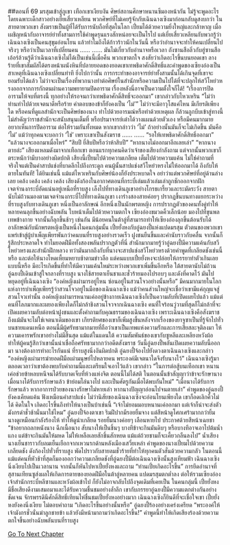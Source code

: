 ##ตอนที่ 69 มรสุมเข้าสู่ภูเขา
เทือกเขาเงียบงัน
ศิษย์สถานศึกษาหนานซีมองหน้ากัน ไม่รู้จะพูดอะไร โดยเฉพาะเด็กสาวอย่างเยี่ยเสี่ยวเหลียน
พวกศิษย์ที่ไม่เคยรู้จักกับเฉินฉางเซิงมาก่อนกลับดูสงบกว่า
ในสายตาพวกเขา สังฆราชเป็นผู้ที่ได้รับการนับถือที่สุดในโลก เปี่ยมได้ด้วยความยิ่งใหญ่และกล้าหาญ เมื่อเผชิญหน้ากับอาจารย์ย่าทั้งสามการใช้คำพูดรุนแรงสักหน่อยจะเป็นไรไป
แต่เยี่ยเสี่ยวเหลียนกับพวกรู้ว่าเฉินฉางเซิงเป็นคนสุขุมอ่อนโยน แล้วทำไมถึงได้ก้าวร้าวนักในวันนี้
หรือว่าอำนาจจะทำให้คนเปลี่ยนไปจริงๆ หรือว่าเป็นเวลาที่เปลี่ยนคน
……
……
มันไม่เกี่ยวกับอำนาจหรือเวลา
ถังซานสือลิ่วกับฮู่ซานสือเอ้อร์ล้วนรู้ดีว่าเฉินฉางเซิงไม่ได้เป็นเช่นนี้เมื่อคืน พวกเขาตกใจ สงสัยว่าเกิดอะไรขึ้นบนยอดเขา
ลางร้ายที่เขาสัมผัสได้ตรงหน้าผนังหินที่ปลายยอดของยอดเขาเทพธิดาศักดิ์สิทธิ์และคำพูดของเซียงอ๋องเป็นสาเหตุที่เฉินฉางเซิงเปลี่ยนท่าที
ยิ่งไปกว่านั้น การกระทำของอาจารย์ย่าทั้งสามนั้นได้เกินจุดที่เขาจะยอมรับได้แล้ว ไม่ว่าจะเป็นเรื่องที่พวกนางทำต่อศิษย์ในสำนักหรือความเป็นไปได้ที่จะปลุกให้สวีโหย่วหรงออกจากการกักตนผ่านความพยายามปิดอาราม เรื่องหลังนี่อาจเป็นความตั้งใจก็ได้!
“เรื่องการปิดอารามให้จบที่ตรงนี้ ทุกอย่างให้รอจนกว่าเทพธิดาศักดิ์สิทธิ์จะออกมา”
เขากล่าวกับไหวเหริน “ไม่ว่าท่านทำไปด้วยเจตนาดีหรือร้าย คำตอบของข้าก็ยังคงเป็น ‘ไม่’”
ไม่ว่าจะมีอาวุโสแค่ไหน มีเกียรติเพียงใด หรือคนที่ดูแลสำนักจะเป็นศิษย์ของนาง ทำไปด้วยอารมณ์หรือทำด้วยเหตุผล ก็ล้วนถูกบีบเข้าสู่ทางนี้
ไม่สำคัญว่าราชสำนักจะสนับสนุนเต็มที่ หรือปรมาจารย์เต๋าได้วางแผนด้วยตัวเอง หรือมีคนมากมายอยากเห็นการปิดอาราม ต่อให้รวมกันทั้งหมด
หากเขากล่าวว่า ‘ไม่’ ถ้าอย่างนั้นมันก็จะไม่เกิดขึ้น มันคือ ‘ไม่’ แม้ว่าทุกคนจะบอกว่า ‘ใช่’
เพราะเขาเป็นสังฆราช
……
……
“รอให้เทพธิดาศักดิ์สิทธิ์ออกมา”
“แล้วนางจะออกมาเมื่อไหร่”
“สิบปี ยี่สิบปีหรือว่าห้าสิบปี”
“หากนางไม่ออกมาอีกเลยเล่า”
“หากนางตายล่ะ”
เสียงแหลมดังมาจากเทือกเขา
ตอนแรกทุกคนคิดว่าเจ้าของเสียงกำลังถาม แต่จากนั้นพวกเขาก็ตระหนักว่ามีบางอย่างผิดปกติ
เสียงนี้เปี่ยมไปด้วยความเกลียด เต็มไปด้วยความแค้น ไม่ใช่คำถามที่จริงใจแต่เป็นคำสาปแช่งที่บาดลึกไปถึงกระดูก
คนผู้นั้นสาปแช่งสวีโหย่วหรงไม่ให้ออกมาได้ ถึงกับให้ตายในทันที!
ได้ยินเช่นนี้ แม้แต่ไหวเหรินกับศิษย์น้องก็ยังประหบาดใจ อย่าว่าแต่พวกศิษย์ที่อยู่ด้านล่างเลย
เคล้ง เคล้ง เคล้ง เคล้ง เสียงดังก้องในอากาศตอนที่กระบี่เล่มแล้วเล่มเล่าถูกชักออกจากฝัก เจตจำนงกระบี่อัดแน่นอยู่เหนือที่ราบสูง เล็งไปที่ทางเดินภูเขาอย่างโกรธเกรี้ยวและระมัดระวัง
สายตานับไม่ถ้วนมองตามเจตจำนงกระบี่ไปที่ทางเดินภูเขา
เงาร่างสองสายค่อยๆ ปรากฏขึ้นบนทางแยกระหว่างที่ราบสูงกับทางเดินภูเขา
หนึ่งเป็นอาลักษณ์ อีกหนึ่งเป็นนักพรตหญิง
การปรากฏตัวของคนทั้งคู่ทำให้หลายคนลุกขึ้นอย่างฉับพลัน ใบหน้าเต็มไปด้วยความตกใจ เซียงอ๋องขมวดคิ้วเล็กน้อย มองไปที่ขุนพลเทพข้างกาย จากนั้นก็ลุกขึ้นช้าๆ เช่นกัน
มีน้อยคนในต้าลู่ที่สามารถทำให้เซียงอ๋องลุกขึ้นต้อนรับได้ อาลักษณ์กับนักพรตหญิงเป็นหนึ่งในคนกลุ่มนั้น
เปี๋ยยั่งหงกับอู๋ฉยงปี้แห่งแปดมรสุม
ตัวตนของพวกเขาแพร่เข้าสู่ผู้บำเพ็ญเพียรพันกว่าคนบนที่ราบสูงอย่างรวดเร็ว
ฝูงชนยืนขึ้นและคำนับราวกับคลื่น จากนั้นก็รู้สึกประหลาดใจ
ทำไมยอดฝีมือทั้งสองพลันปรากฏตัวที่นี่
สำนักมากมายรู้ว่าอู๋ฉยงปี้มีความแค้นกับสวีโหย่วหรงและสำนักฝึกหลวง ทว่ามันมากถึงกับที่นางจะสาปแช่งสวีโหย่วหรงด้วยคำพูดที่เกลียดชังเช่นนี้หรือ และต่อให้นางโหดเหี้ยมหยาบช้าตามข่าวลือ แต่คนแบบเปี๋ยยั่งหงจะปล่อยให้ภรรยาทำตัวเกินเลยแบบนี้หรือ
มีอะไรเกิดขึ้นที่ทำให้มีความแค้นใหม่ระหว่างพวกเขาเพิ่มขึ้นอีกหรือ
ใต้สายตานับไม่ถ้วน อู๋ฉยงปี้เดินเข้าสู่ใจกลางที่ราบสูง
นางใช้สายตาเย็นชาและชั่วร้ายมองไปรอบๆ และดังที่คาดไว้ มันไปหยุดอยู่ที่เฉินฉางเซิง
“องค์หญิงเผ่ามารอยู่ไหน ซ่อนอยู่ในสวนโจวอย่างนั้นหรือ”
มีคนมากมายในโลกแห่งการบำเพ็ญเพียรรู้ว่าสวนโจวอยู่ในมือของเฉินฉางเซิง แม้ว่าคนส่วนใหญ่จะเชื่อว่าเขามีแค่กุญแจสู่สวนโจวเท่านั้น
องค์หญิงเผ่ามารหนานเค่ออยู่ข้างกายเฉินฉางเซิงก็เป็นความลับที่เปิดเผยไปแล้ว
แม้แต่คนที่โลภมากและผยองเพียงใดก็ไม่กล้าชิงสวนโจวจากเฉินฉางเซิง
คนที่ใจร้อนวู่วามที่สุดก็ไม่กล้าที่จะเปิดเผยความลับต่อหน้าฝูงชนและตั้งคำถามกับคุณธรรมของเฉินฉางเซิง
เพราะเฉินฉางเซิงคือสังฆราช
ถึงแม้มันจะไม่ใช่เจตนาเดิมของเขา เกียรติยศของเขาก็เพิ่มสูงขึ้นหลังจากเรื่องของยาจูซาเป็นที่รู้จักไปทั่ว
บนชายแดนเหนือ ตอนนี้มีผู้ศรัทธามากมายที่ถือว่าเขาเป็นเทพแห่งความรักและการเสียสละจุติลงมา ให้ความเคารพรักเขาอย่างไม่มีสิ้นสุด
แม้แต่ในแดนใต้ ความสัมพันธ์ของเขากับซูหลีและเหลียงหวังผ้อทำให้ผู้คนรู้สึกว่าเขานั้นน่าเชื่อถือศรัทธามากกว่าอดีตสังฆราช
วันนี้อู๋ฉยงปี้พลันเปิดเผยความลับนี้ออกมา นางต้องการทำอะไรกันแน่
ที่ราบสูงนิ่งงันผิดปกติ
อู๋ฉยงปี้จ้องไปยังดวงตาเฉินฉางเซิงและกล่าว “องค์หญิงเผ่ามารฆ่ายอดฝีมือเผ่ามนุษย์ไปหลายคน พระองค์มีเจตนาใดจึงรับนางไว้”
เฉินฉางเซิงรู้มาตลอดเวลาว่าเขาต้องพบกับคำถามนี้และเตรียมใจเอาไว้แล้ว เขากล่าว “ในการต่อสู้บนเทือกเขา หนานเค่อช่วยข้าหลบหนีจนได้รับบาดเจ็บที่ห้วงแห่งจิต ตอนนี้ไม่ได้สติ ในตอนนั้นข้าสัญญาว่าข้าจะรักษานาง เมื่อนางได้รับการรักษาแล้ว ข้าย่อมไล่นางไป และเป็นศัตรูกันเมื่อได้พบกันใหม่”
“เมื่อนางได้รับการรักษาแล้ว หากอาการป่วยของนางรักษาไม่หายเล่า หากนางปัญญาอ่อนไปจนตายเล่า”
คำพูดของอู๋ฉยงปี้ยังคงเคียดแค้น ฟังเหมือนคำสาปแช่ง
ไม่ว่านิสัยของเฉินฉางเซิงจะอ่อนโยนเพียงใด เขาก็อดเลิกคิ้วไม่ได้ คิดในใจ เกิดอะไรขึ้นถึงทำให้นางเป็นบ้าเช่นนี้
“เจ้าไม่ยอมมอบหนานเค่ออกมา แต่เจ้าก็น่าจะส่งตัวมังกรดำชั่วช้านั่นมาใช่ไหม”
อู๋ฉยงปี้จ้องตาเขา ริมฝีปากมีรอยยิ้มจาง แต่สีหน้าดูโศกเศร้ามากกว่ายิ้ม นางดูเหมือนกำลังร้องไห้ ทำให้ดูน่าเกลียด
รอยยิ้มนางค่อยๆ เลือนหายไป ประกาศด้วยสีหน้าเฉยชา “ข้าอยากถลกหนังนาง ฉีกเนื้อนาง สับนางให้เป็นชิ้นๆ บางทีข้าจะกินมันดิบๆ หรือบางทีอาจเอาไปต้มน้ำแกง แต่ข้าจะกินมันให้มหด ไม่ให้เหลือเลยสักชิ้นสักหยด แม้แต่ถ้วยชามก็จะเคี้ยวกลืนลงไป”
น้ำเสียงนางเย็นชาราวกับลมเย็นเยือกจากเหวนรกด้านหลังเมืองเสวี่ยเหล่า
คำพูดของนางเปี่ยมไปด้วยความเกลียดชัง ดังก้องไปทั่วที่ราบสูง พัดไปราวกับสายลมชั่วร้ายที่ทำให้ทุกคนตัวสั่นด้วยความกลัว
ในตอนนี้แม้แต่คนที่หัวช้าที่สุดก็มองออกว่าความเกลียดชังที่อู๋ฉยงปี้มีต่อเฉินฉางเซิงนั้นสูงเทียมฟ้า
เฉินฉางเซิงนิ่งเงียบไปเป็นเวลานาน จากนั้นก็หันไปหาเปี๋ยยั่งหงและถาม “ท่านเปี๋ยเกิดอะไรขึ้น”
การยึดอำนาจที่สุสานเทียนซูส่งผลให้เกิดการตายของยอดฝีมือในต้าลู่หลายคน แปดมรสุมตกต่ำลง ต่อให้รวมเซียงอ๋อง เจ้าสำนักกระบี่หลีซานและหวังผ้อเข้าไป ก็ยังไม่อาจกลับไปถึงจุดเดิมที่เคยเป็น ในคนกลุ่มนี้ เปี๋ยยั่งหงมีชื่อเสียงดีงามเสมอมาและได้รับความชื่นชมอย่างล้ำลึก เขากับภรรยาอู๋ฉยงปี้มีความแตกต่างกันอย่างชัดเจน
จักรพรรดินีศักดิ์สิทธิ์เทียนไห่ชื่นชมเปี๋ยยั่งหงอย่างมาก เฉินฉางเซิงก็ยินดีที่จะเชื่อใจเขา
เปี๋ยยั่งหงยังคงนิ่งเงียบ ไม่ตอบคำถาม
“เกิดอะไรขึ้นอย่างนั้นหรือ”
อู๋ฉยงปี้ร้องอย่างเคร่งเครียด “พระองค์ให้เจ้ามังกรชั่วนั่นฆ่าลูกชายข้า แล้วยังมีหน้ามาถามว่าเกิดอะไรขึ้น!”
คำพูดนี้ทำให้เกิดเสียงร้องด้วยความตกใจขึ้นอย่างฉับพลันบนที่ราบสูง


[Go To Next Chapter]( ./896.md)